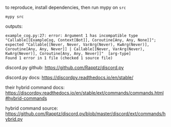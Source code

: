 to reproduce, install dependencies, then run mypy on `src`

```text
mypy src
```

outputs:

```text
example_cog.py:27: error: Argument 1 has incompatible type "Callable[[ExampleCog, Context[Bot]], Coroutine[Any, Any, None]]"; expected "Callable[[Never, Never, VarArg(Never), KwArg(Never)], Coroutine[Any, Any, Never]] | Callable[[Never, VarArg(Never), KwArg(Never)], Coroutine[Any, Any, Never]]"  [arg-type]                                                                                                                                                     
Found 1 error in 1 file (checked 1 source file)
```

discord.py github:
https://github.com/Rapptz/discord.py

discord.py docs:
https://discordpy.readthedocs.io/en/stable/

their hybrid command docs:
https://discordpy.readthedocs.io/en/stable/ext/commands/commands.html#hybrid-commands

hybrid command source:
https://github.com/Rapptz/discord.py/blob/master/discord/ext/commands/hybrid.py
